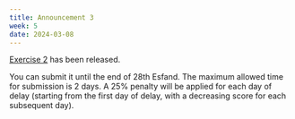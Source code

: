 ```yaml
---
title: Announcement 3
week: 5
date: 2024-03-08
---
```

[Exercise 2](../assets/lectures/Q2.pdf) has been released.

You can submit it until the end of 28th Esfand. The maximum allowed time for submission is 2 days. A 25% penalty will be applied for each day of delay (starting from the first day of delay, with a decreasing score for each subsequent day).
